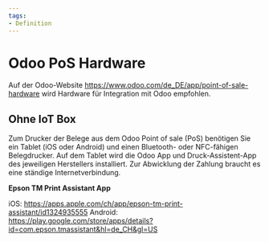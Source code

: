 ```yaml
---
tags:
- Definition
---
```

# Odoo PoS Hardware

Auf der Odoo-Website <https://www.odoo.com/de_DE/app/point-of-sale-hardware> wird Hardware für Integration mit Odoo empfohlen.

## Ohne IoT Box

Zum Drucker der Belege aus dem Odoo Point of sale (PoS) benötigen Sie ein Tablet (iOS oder Android) und einen Bluetooth- oder NFC-fähigen Belegdrucker. Auf dem Tablet wird die Odoo App und Druck-Assistent-App des jeweiligen Herstellers installiert. Zur Abwicklung der Zahlung braucht es eine ständige Internetverbindung.

**Epson TM Print Assistant App**

iOS: <https://apps.apple.com/ch/app/epson-tm-print-assistant/id1324935555>
Android: <https://play.google.com/store/apps/details?id=com.epson.tmassistant&hl=de_CH&gl=US>
